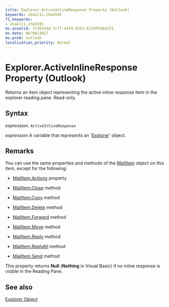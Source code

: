 ```yaml
---
title: Explorer.ActiveInlineResponse Property (Outlook)
keywords: vbaol11.chm3595
f1_keywords:
- vbaol11.chm3595
ms.assetid: fc38314d-7cff-44f4-9151-6129f918a721
ms.date: 06/08/2017
ms.prod: outlook
localization_priority: Normal
---
```



# Explorer.ActiveInlineResponse Property (Outlook)
Returns an item object representing the active inline response item in the explorer reading pane. Read-only.

## Syntax

_expression_. `ActiveInlineResponse`

_expression_ A variable that represents an '[Explorer](Outlook.Explorer.md)' object.


## Remarks

You can use the same properties and methods of the [MailItem](Outlook.MailItem.md) object on this item, except for the following:


- [MailItem.Actions](Outlook.MailItem.Actions.md) property
    
- [MailItem.Close](Outlook.MailItem.Close(method).md) method
    
- [MailItem.Copy](Outlook.MailItem.Copy.md) method
    
- [MailItem.Delete](Outlook.MailItem.Delete.md) method
    
- [MailItem.Forward](Outlook.MailItem.Forward(method).md) method
    
- [MailItem.Move](Outlook.MailItem.Move.md) method
    
- [MailItem.Reply](Outlook.MailItem.Reply(method).md) method
    
- [MailItem.ReplyAll](Outlook.MailItem.ReplyAll(method).md) method
    
- [MailItem.Send](Outlook.MailItem.Send(method).md) method
    
This property returns  **Null** (**Nothing** in Visual Basic) if no inline response is visible in the Reading Pane.


## See also


[Explorer Object](Outlook.Explorer.md)

